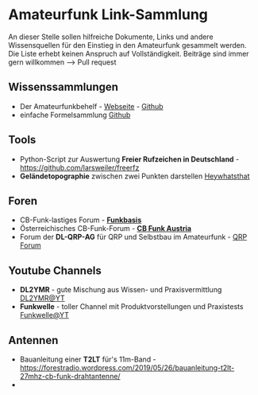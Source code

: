 # Amateurfunk Link-Sammlung

An dieser Stelle sollen hilfreiche Dokumente, Links und andere Wissensquellen für den Einstieg in den Amateurfunk gesammelt werden. Die Liste erhebt keinen Anspruch auf Vollständigkeit.
Beiträge sind immer gern willkommen --> Pull request

## Wissenssammlungen
* Der Amateurfunkbehelf - [Webseite](http://ham.granjow.net/behelf.html) - [Github](https://github.com/hb4ff/Amateurfunkbehelf)
* einfache Formelsammlung [Github](https://github.com/kkroesch/formelsammlung)

## Tools
* Python-Script zur Auswertung **Freier Rufzeichen in Deutschland** - https://github.com/larsweiler/freerfz
* **Geländetopographie** zwischen zwei Punkten darstellen [Heywhatsthat](https://www.heywhatsthat.com/)

## Foren
* CB-Funk-lastiges Forum - [**Funkbasis**](https://funkbasis.de/)
* Österreichisches CB-Funk-Forum - [**CB Funk Austria**](https://www.cb-funk.at/)
* Forum der **DL-QRP-AG** für QRP und Selbstbau im Amateurfunk - [QRP Forum](https://www.qrpforum.de/forum/)

## Youtube Channels
* **DL2YMR** - gute Mischung aus Wissen- und Praxisvermittlung [DL2YMR@YT](https://www.youtube.com/user/DL2YMR/)
* **Funkwelle** - toller Channel mit Produktvorstellungen und Praxistests [Funkwelle@YT](https://www.youtube.com/c/Funkwelle/)

## Antennen
* Bauanleitung einer **T2LT** für's 11m-Band - https://forestradio.wordpress.com/2019/05/26/bauanleitung-t2lt-27mhz-cb-funk-drahtantenne/
* 
